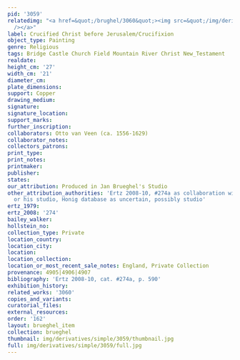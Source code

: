 ```yaml
---
pid: '3059'
relatedimg: "<a href=&quot;/brughel/3060&quot;><img src=&quot;/img/derivatives/simple/3060/thumbnail.jpg&quot;
  /></a>"
label: Crucified Christ before Jerusalem/Crucifixion
object_type: Painting
genre: Religious
tags: Bridge Castle Church Field Mountain River Christ New_Testament
realdate: 
height_cm: '27'
width_cm: '21'
diameter_cm: 
plate_dimensions: 
support: Copper
drawing_medium: 
signature: 
signature_location: 
support_marks: 
further_inscription: 
collaborators: Otto van Veen (ca. 1556-1629)
collaborator_notes: 
collectors_patrons: 
print_type: 
print_notes: 
printmaker: 
publisher: 
states: 
our_attribution: Produced in Jan Brueghel's Studio
other_attribution_authorities: 'Ertz 2008-10, #274a as collaboration with Van Veen
  or his studio, Honig database as uncertain, possibly studio'
ertz_1979: 
ertz_2008: '274'
bailey_walker: 
hollstein_no: 
collection_type: Private
location_country: 
location_city: 
location: 
location_collection: 
location_or_most_recent_sale_notes: England, Private Collection
provenance: 4905|4906|4907
bibliography: 'Ertz 2008-10, cat. #274a, p. 590'
exhibition_history: 
related_works: '3060'
copies_and_variants: 
curatorial_files: 
external_resources: 
order: '162'
layout: brueghel_item
collection: brueghel
thumbnail: img/derivatives/simple/3059/thumbnail.jpg
full: img/derivatives/simple/3059/full.jpg
---
```

